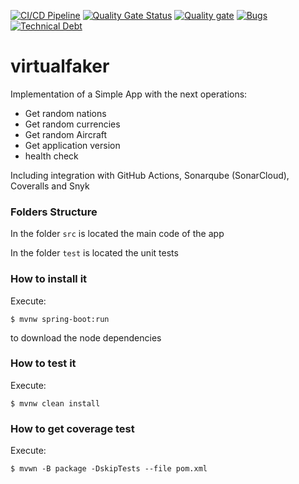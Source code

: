 [![CI/CD Pipeline](https://github.com/levi-torres/virtualfaker/actions/workflows/build.yml/badge.svg)](https://github.com/levi-torres/virtualfaker/actions/workflows/build.yml)
[![Quality Gate Status](https://sonarcloud.io/api/project_badges/measure?project=levi-torres_virtualfaker&metric=alert_status)](https://sonarcloud.io/summary/new_code?id=levi-torres_virtualfaker)
[![Quality gate](https://sonarcloud.io/api/project_badges/quality_gate?project=levi-torres_virtualfaker)](https://sonarcloud.io/summary/new_code?id=levi-torres_virtualfaker)
[![Bugs](https://sonarcloud.io/api/project_badges/measure?project=levi-torres_virtualfaker&metric=bugs)](https://sonarcloud.io/summary/new_code?id=levi-torres_virtualfaker)
[![Technical Debt](https://sonarcloud.io/api/project_badges/measure?project=levi-torres_virtualfaker&metric=sqale_index)](https://sonarcloud.io/summary/new_code?id=levi-torres_virtualfaker)
# virtualfaker

Implementation of a Simple App with the next operations:

* Get random nations
* Get random currencies
* Get random Aircraft
* Get application version
* health check

Including integration with GitHub Actions, Sonarqube (SonarCloud), Coveralls and Snyk

### Folders Structure

In the folder `src` is located the main code of the app

In the folder `test` is located the unit tests

### How to install it

Execute:

```shell
$ mvnw spring-boot:run
```
to download the node dependencies

### How to test it

Execute:

```shell
$ mvnw clean install
```

### How to get coverage test

Execute:

```shell
$ mvwn -B package -DskipTests --file pom.xml
```
